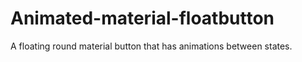 # Animated-material-floatbutton
A floating round material button that has animations between states.
